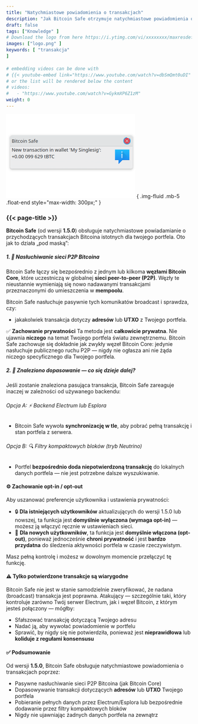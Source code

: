```yaml
---
title: "Natychmiastowe powiadomienia o transakcjach"
description: "Jak Bitcoin Safe otrzymuje natychmiastowe powiadomienia o transakcjach"
draft: false
tags: ["Knowledge" ]
# Download the logo from here https://i.ytimg.com/vi/xxxxxxxx/maxresdefault.jpg
images: ["logo.png" ]
keywords: [ "transakcja"
]

# embedding videos can be done with 
# {{< youtube-embed link="https://www.youtube.com/watch?v=dbSmQmt0uDI" >}}
# or the list will be rendered below the content
# videos:
#   - "https://www.youtube.com/watch?v=GykmXP6Z1zM"
weight: 0
---
```




![](logo.png)
{ .img-fluid .mb-5 .float-end style="max-width: 300px;" }


### {{< page-title >}}  
 
  


**Bitcoin Safe** (od wersji **1.5.0**) obsługuje natychmiastowe powiadamianie o przychodzących transakcjach Bitcoina istotnych dla twojego portfela. Oto jak to działa „pod maską”:




##### 1. 📡 Nasłuchiwanie sieci P2P Bitcoina

Bitcoin Safe łączy się bezpośrednio z jednym lub kilkoma **węzłami Bitcoin Core**, które uczestniczą w globalnej **sieci peer-to-peer (P2P)**. Węzły te nieustannie wymieniają się nowo nadawanymi transakcjami przeznaczonymi do umieszczenia w **mempoolu**.

Bitcoin Safe nasłuchuje pasywnie tych komunikatów broadcast i sprawdza, czy:

* jakakolwiek transakcja dotyczy **adresów** lub **UTXO** z Twojego portfela.

✅ **Zachowanie prywatności**
Ta metoda jest **całkowicie prywatna**. Nie ujawnia **niczego** na temat Twojego portfela światu zewnętrznemu.
Bitcoin Safe zachowuje się dokładnie jak zwykły węzeł Bitcoin Core: jedynie nasłuchuje publicznego ruchu P2P — nigdy nie ogłasza ani nie żąda niczego specyficznego dla Twojego portfela.



##### 2. 🧠 Znaleziono dopasowanie — co się dzieje dalej?

Jeśli zostanie znaleziona pasująca transakcja, Bitcoin Safe zareaguje inaczej w zależności od używanego backendu:

###### Opcja A: ⚡ Backend Electrum lub Esplora

* Bitcoin Safe wywoła **synchronizację w tle**, aby pobrać pełną transakcję i stan portfela z serwera.

###### Opcja B: 🔍 Filtry kompaktowych bloków (tryb Neutrino)

* Portfel **bezpośrednio doda niepotwierdzoną transakcję** do lokalnych danych portfela — nie jest potrzebne dalsze wyszukiwanie.



#### ⚙️ Zachowanie opt-in / opt-out

Aby uszanować preferencje użytkownika i ustawienia prywatności:

* 🔒 **Dla istniejących użytkowników** aktualizujących do wersji 1.5.0 lub nowszej, ta funkcja jest **domyślnie wyłączona (wymaga opt-in)** — możesz ją włączyć ręcznie w ustawieniach sieci.
* 🚀 **Dla nowych użytkowników**, ta funkcja jest **domyślnie włączona (opt-out)**, ponieważ jednocześnie **chroni prywatność** i jest **bardzo przydatna** do śledzenia aktywności portfela w czasie rzeczywistym.

Masz pełną kontrolę i możesz w dowolnym momencie przełączyć tę funkcję.
 
 


#### ⚠️ Tylko potwierdzone transakcje są wiarygodne

Bitcoin Safe nie jest w stanie samodzielnie zweryfikować, że nadana (broadcast) transakcja jest poprawna. Atakujący — szczególnie taki, który kontroluje zarówno Twój serwer Electrum, jak i węzeł Bitcoin, z którym jesteś połączony — mógłby:

* Sfałszować transakcję dotyczącą Twojego adresu
* Nadać ją, aby wywołać powiadomienie w portfelu
* Sprawić, by nigdy się nie potwierdziła, ponieważ jest **nieprawidłowa** lub **koliduje z regułami konsensusu**


  


#### ✅ Podsumowanie

Od wersji **1.5.0**, Bitcoin Safe obsługuje natychmiastowe powiadomienia o transakcjach poprzez:

* Pasywne nasłuchiwanie sieci P2P Bitcoina (jak Bitcoin Core)
* Dopasowywanie transakcji dotyczących **adresów** lub **UTXO** Twojego portfela
* Pobieranie pełnych danych przez Electrum/Esplora lub bezpośrednie dodawanie przez filtry kompaktowych bloków
* Nigdy nie ujawniając żadnych danych portfela na zewnątrz